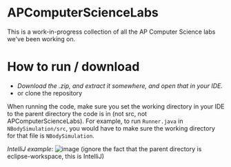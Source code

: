 # APComputerScienceLabs
This is a work-in-progress collection of all the AP Computer Science labs we've been working on.

# How to run / download
- *Download the .zip, and extract it somewhere, and open that in your IDE.*
- or clone the repository

When running the code, make sure you set the working directory in your IDE to the parent directory the code is in (not src, not APComputerScienceLabs).
For example, to run `Runner.java` in `NBodySimulation/src`, you would have to make sure the working directory for that file is `NBodySimulation`.

*IntelliJ example*:
![image](https://user-images.githubusercontent.com/50345351/196859239-cb0a06af-3f5f-4931-9cd5-e5b43a681516.png)
(ignore the fact that the parent directory is eclipse-workspace, this is IntelliJ)
